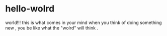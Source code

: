 # hello-wolrd
world!!! this is what comes in your mind when you think of doing something new , you be like what the "wolrd" will think .
